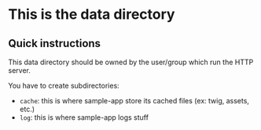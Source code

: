 This is the data directory
==========================

Quick instructions
------------------

This data directory should be owned by the user/group which run the HTTP server.

You have to create subdirectories:

  *   `cache`: this is where sample-app store its cached files (ex: twig, assets, etc.)
  *   `log`: this is where sample-app logs stuff

